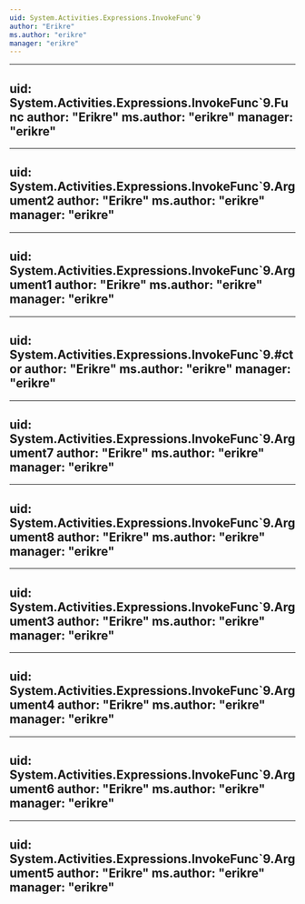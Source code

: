 ```yaml
---
uid: System.Activities.Expressions.InvokeFunc`9
author: "Erikre"
ms.author: "erikre"
manager: "erikre"
---
```


---
uid: System.Activities.Expressions.InvokeFunc`9.Func
author: "Erikre"
ms.author: "erikre"
manager: "erikre"
---

---
uid: System.Activities.Expressions.InvokeFunc`9.Argument2
author: "Erikre"
ms.author: "erikre"
manager: "erikre"
---

---
uid: System.Activities.Expressions.InvokeFunc`9.Argument1
author: "Erikre"
ms.author: "erikre"
manager: "erikre"
---

---
uid: System.Activities.Expressions.InvokeFunc`9.#ctor
author: "Erikre"
ms.author: "erikre"
manager: "erikre"
---

---
uid: System.Activities.Expressions.InvokeFunc`9.Argument7
author: "Erikre"
ms.author: "erikre"
manager: "erikre"
---

---
uid: System.Activities.Expressions.InvokeFunc`9.Argument8
author: "Erikre"
ms.author: "erikre"
manager: "erikre"
---

---
uid: System.Activities.Expressions.InvokeFunc`9.Argument3
author: "Erikre"
ms.author: "erikre"
manager: "erikre"
---

---
uid: System.Activities.Expressions.InvokeFunc`9.Argument4
author: "Erikre"
ms.author: "erikre"
manager: "erikre"
---

---
uid: System.Activities.Expressions.InvokeFunc`9.Argument6
author: "Erikre"
ms.author: "erikre"
manager: "erikre"
---

---
uid: System.Activities.Expressions.InvokeFunc`9.Argument5
author: "Erikre"
ms.author: "erikre"
manager: "erikre"
---
